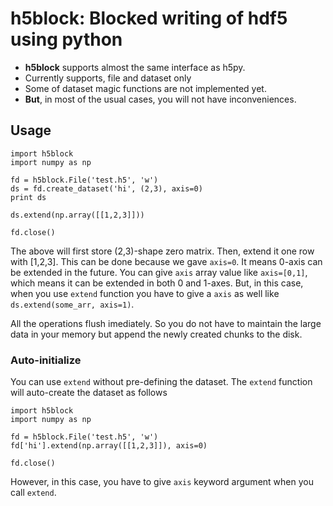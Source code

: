 # h5block: Blocked writing of hdf5 using python
* **h5block** supports almost the same interface as h5py.
* Currently supports, file and dataset only
* Some of dataset magic functions are not implemented yet.
* **But**, in most of the usual cases, you will not have inconveniences.

## Usage
```
import h5block
import numpy as np

fd = h5block.File('test.h5', 'w')
ds = fd.create_dataset('hi', (2,3), axis=0)
print ds

ds.extend(np.array([[1,2,3]]))

fd.close()
```
The above will first store (2,3)-shape zero matrix. Then, extend it one row with [1,2,3]. This can be done because we gave `axis=0`. It means 0-axis can be extended in the future. You can give `axis` array value like `axis=[0,1]`, which means it can be extended in both 0 and 1-axes. But, in this case, when you use `extend` function you have to give a `axis` as well like `ds.extend(some_arr, axis=1)`.

All the operations flush imediately. So you do not have to maintain the large data in your memory but append the newly created chunks to the disk.

### Auto-initialize

You can use `extend` without pre-defining the dataset. The `extend` function will auto-create the dataset as follows

```
import h5block
import numpy as np

fd = h5block.File('test.h5', 'w')
fd['hi'].extend(np.array([[1,2,3]]), axis=0)

fd.close()
```

However, in this case, you have to give `axis` keyword argument when you call `extend`.

